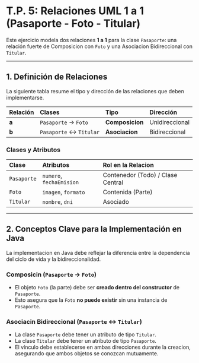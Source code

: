 # T.P. 5: Relaciones UML 1 a 1 (Pasaporte - Foto - Titular)

Este ejercicio modela dos relaciones **1 a 1** para la clase `Pasaporte`: una relación fuerte de Composicion con `Foto` y una Asociacion Bidireccional con `Titular`.

---

## 1. Definición de Relaciones

La siguiente tabla resume el tipo y dirección de las relaciones que deben implementarse.

| Relación | Clases | Tipo | Dirección |
| :--- | :--- | :--- | :--- |
| **a** | `Pasaporte` &rarr; `Foto` | **Composicion** | Unidireccional |
| **b** | `Pasaporte` &harr; `Titular` | **Asociacion** | Bidireccional |

### Clases y Atributos

| Clase | Atributos | Rol en la Relacion |
| :--- | :--- | :--- |
| `Pasaporte` | `numero`, `fechaEmision` | Contenedor (Todo) / Clase Central |
| `Foto` | `imagen`, `formato` | Contenida (Parte) |
| `Titular` | `nombre`, `dni` | Asociado |

---

## 2. Conceptos Clave para la Implementación en Java

La implementacion en Java debe reflejar la diferencia entre la dependencia del ciclo de vida y la bidireccionalidad.

### Composicin (`Pasaporte` &rarr; `Foto`)
* El objeto `Foto` (la parte) debe ser **creado dentro del constructor** de `Pasaporte`.
* Esto asegura que la `Foto` **no puede existir** sin una instancia de `Pasaporte`.

### Asociacin Bidireccional (`Pasaporte` &harr; `Titular`)
* La clase `Pasaporte` debe tener un atributo de tipo `Titular`.
* La clase `Titular` debe tener un atributo de tipo `Pasaporte`.
* El vínculo debe establecerse en ambas direcciones durante la creacion, asegurando que ambos objetos se conozcan mutuamente.
